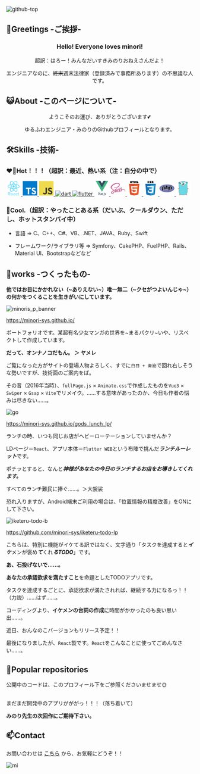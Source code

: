 ![github-top](https://github.com/minori-sys/minori-sys/assets/31578760/dd47d89a-f522-4832-a01e-34795669aeb3)

## 💖Greetings -ご挨拶-

<h3 align="center">Hello! Everyone loves minori!</h3>

 <p align="center">超訳：はろー！みんなだいすきみのりおねえさんだよ！ </p>
 
 <p align="center">エンジニアなのに、<s>終末</s>週末法律家（登録済みで事務所あります）の不思議な人です。</p>
 
## 😺About -このページについて-
<p align="center">ようこそのお運び、ありがとうございます💕</p>

 <p align="center">ゆるふわエンジニア・みのりのGithubプロフィールとなります。</p>

## 🛠Skills -技術-
<h3 align="left">❤️‍🔥Hot！！！（超訳：最近、熱い系（注：自分の中で）</h3>
<p align="left"> <a href="https://reactjs.org/" target="_blank" rel="noreferrer"> <img src="https://raw.githubusercontent.com/devicons/devicon/master/icons/react/react-original-wordmark.svg" alt="react" width="40" height="40"/> </a> <a href="https://www.typescriptlang.org/" target="_blank" rel="noreferrer"> <img src="https://raw.githubusercontent.com/devicons/devicon/master/icons/typescript/typescript-original.svg" alt="typescript" width="40" height="40"/> </a> <a href="https://developer.mozilla.org/en-US/docs/Web/JavaScript" target="_blank" rel="noreferrer"> <img src="https://raw.githubusercontent.com/devicons/devicon/master/icons/javascript/javascript-original.svg" alt="javascript" width="40" height="40"/> </a> <a href="https://dart.dev" target="_blank" rel="noreferrer"> <img src="https://www.vectorlogo.zone/logos/dartlang/dartlang-icon.svg" alt="dart" width="40" height="40"/> </a> <a href="https://flutter.dev" target="_blank" rel="noreferrer"> <img src="https://www.vectorlogo.zone/logos/flutterio/flutterio-icon.svg" alt="flutter" width="40" height="40"/> </a> <a href="https://vuejs.org/" target="_blank" rel="noreferrer"> <img src="https://raw.githubusercontent.com/devicons/devicon/master/icons/vuejs/vuejs-original-wordmark.svg" alt="vuejs" width="40" height="40"/> </a> <a href="https://sass-lang.com" target="_blank" rel="noreferrer"> <img src="https://raw.githubusercontent.com/devicons/devicon/master/icons/sass/sass-original.svg" alt="sass" width="40" height="40"/> </a> <a href="https://www.w3.org/html/" target="_blank" rel="noreferrer"> <img src="https://raw.githubusercontent.com/devicons/devicon/master/icons/html5/html5-original-wordmark.svg" alt="html5" width="40" height="40"/> </a> <a href="https://www.w3schools.com/css/" target="_blank" rel="noreferrer"> <img src="https://raw.githubusercontent.com/devicons/devicon/master/icons/css3/css3-original-wordmark.svg" alt="css3" width="40" height="40"/> </a>  <a href="https://www.php.net" target="_blank" rel="noreferrer"> <img src="https://raw.githubusercontent.com/devicons/devicon/master/icons/php/php-original.svg" alt="php" width="40" height="40"/> </a> <a href="https://golang.org" target="_blank" rel="noreferrer"> <img src="https://raw.githubusercontent.com/devicons/devicon/master/icons/go/go-original.svg" alt="go" width="40" height="40"/> </a>  </p>

<h3 align="left">💙Cool.（超訳：やったことある系（だいぶ、クールダウン、ただし、ホットスタンバイ中）</h3>

- 言語 ⇒ C、C++、C#、VB、.NET、JAVA、Ruby、Swift

- フレームワーク/ライブラリ等 ⇒ Symfony、CakePHP、FuelPHP、Rails、Material UI、Bootstrapなどなど

## 🍣works -つくったもの-

**他ではお目にかかれない（~ありえない~）唯一無二（~クセがつよいんじゃ~）の何かをつくることを生きがいにしています。**

![minoris_p_banner](https://github.com/minori-sys/minori-sys/assets/31578760/c61736fb-3045-4b63-9769-3c5f42bc2b64)

https://minori-sys.github.io/

ポートフォリオです。某超有名少女マンガの世界を~まるパクリ~いや、リスペクトして作成しています。

**だって、オンナノコだもん。 ＞ ヤメレ**

ご覧になった方がサイトの登場人物よろしく、すでに`白目 + 青筋`で回れ右しそうな勢いですが、技術面のご案内をば。

その昔（2016年当時）、`fullPage.js` × `Animate.css`で作成したものを`Vue3` × `Swiper` × `Gsap` × `Vite`でリメイク。……する意味があったのか、今日も作者の悩みは尽きない……。


<img src="https://github.com/minori-sys/minori-sys/assets/31578760/f537bd13-ca6f-4332-bd35-5f8e881c18c9" alt="go" width="320" height="125"/>

https://minori-sys.github.io/gods_lunch_lp/

ランチの時、いつも同じお店がヘビーローテーションしていませんか？

LDページ＝`React`、アプリ本体＝`Flutter WEB`という布陣で挑んだ***ランチルーレット***です。

ポチッとすると、なんと***神様があなたの今日のランチするお店をお導きしてくれます。***

すべてのランチ難民に捧ぐ……。＞大袈裟

恐れ入りますが、Android端末ご利用の場合は、「位置情報の精度改善」をONにして下さい。

![iketeru-todo-b](https://github.com/minori-sys/minori-sys/assets/31578760/6cb288a1-3445-461a-9dc2-beb9c46b79eb)

https://github.com/minori-sys/iketeru-todo-lp

こちらは、特別に機能がイケてる訳ではなく、文字通り「タスクを達成すると***イケ***メンが褒め***て***くれ***るTODO***」です。

**あ、石投げないで……。**

**あなたの承認欲求を満たすこと**を命題としたTODOアプリです。

タスクを達成するごとに、承認欲求が満たされれば、継続する力になるっ！！（力説）……はず……。

コーディングより、**イケメンの台詞の作成**に時間がかかったのも良い思い出……。

近日、おんなのこバージョンもリリース予定！！

最後になりましたが、`React`製です。`React`をこんなことに使ってごめんなさい……。

## 🚀Popular repositories

公開中のコードは、このプロフィール下をご参照くださいませませ🌞

##

まだまだ開発中のアプリがががっ！！！（落ち着いて）

**みのり先生の次回作にご期待下さい。**

 ## 📫Contact

お問い合わせは [こちら](https://tayori.com/form/db29b59d2c422ca6f8896b7e9eac38ab19097df3/) から、お気軽にどうぞ！！

<p align="left"> <img src="https://komarev.com/ghpvc/?username=mi&label=Profile%20views&color=0e75b6&style=flat" alt="mi" /> </p>
